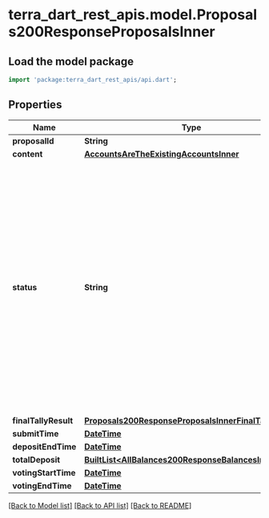 # terra_dart_rest_apis.model.Proposals200ResponseProposalsInner

## Load the model package
```dart
import 'package:terra_dart_rest_apis/api.dart';
```

## Properties
Name | Type | Description | Notes
------------ | ------------- | ------------- | -------------
**proposalId** | **String** |  | [optional] 
**content** | [**AccountsAreTheExistingAccountsInner**](AccountsAreTheExistingAccountsInner.md) |  | [optional] 
**status** | **String** | ProposalStatus enumerates the valid statuses of a proposal.   - PROPOSAL_STATUS_UNSPECIFIED: PROPOSAL_STATUS_UNSPECIFIED defines the default propopsal status.  - PROPOSAL_STATUS_DEPOSIT_PERIOD: PROPOSAL_STATUS_DEPOSIT_PERIOD defines a proposal status during the deposit period.  - PROPOSAL_STATUS_VOTING_PERIOD: PROPOSAL_STATUS_VOTING_PERIOD defines a proposal status during the voting period.  - PROPOSAL_STATUS_PASSED: PROPOSAL_STATUS_PASSED defines a proposal status of a proposal that has passed.  - PROPOSAL_STATUS_REJECTED: PROPOSAL_STATUS_REJECTED defines a proposal status of a proposal that has been rejected.  - PROPOSAL_STATUS_FAILED: PROPOSAL_STATUS_FAILED defines a proposal status of a proposal that has failed. | [optional] [default to 'PROPOSAL_STATUS_UNSPECIFIED']
**finalTallyResult** | [**Proposals200ResponseProposalsInnerFinalTallyResult**](Proposals200ResponseProposalsInnerFinalTallyResult.md) |  | [optional] 
**submitTime** | [**DateTime**](DateTime.md) |  | [optional] 
**depositEndTime** | [**DateTime**](DateTime.md) |  | [optional] 
**totalDeposit** | [**BuiltList&lt;AllBalances200ResponseBalancesInner&gt;**](AllBalances200ResponseBalancesInner.md) |  | [optional] 
**votingStartTime** | [**DateTime**](DateTime.md) |  | [optional] 
**votingEndTime** | [**DateTime**](DateTime.md) |  | [optional] 

[[Back to Model list]](../README.md#documentation-for-models) [[Back to API list]](../README.md#documentation-for-api-endpoints) [[Back to README]](../README.md)


